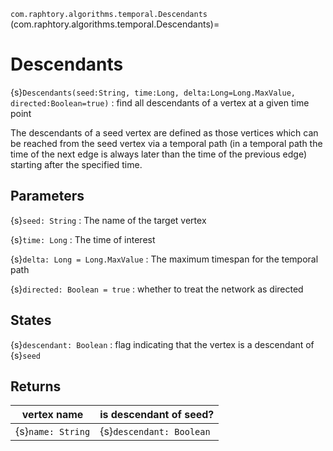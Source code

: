 `com.raphtory.algorithms.temporal.Descendants`
(com.raphtory.algorithms.temporal.Descendants)=
# Descendants

{s}`Descendants(seed:String, time:Long, delta:Long=Long.MaxValue, directed:Boolean=true)`
 : find all descendants of a vertex at a given time point

The descendants of a seed vertex are defined as those vertices which can be reached from the seed vertex
via a temporal path (in a temporal path the time of the next edge is always later than the time of the previous edge)
starting after the specified time.

## Parameters

 {s}`seed: String`
   : The name of the target vertex

 {s}`time: Long`
   : The time of interest

 {s}`delta: Long = Long.MaxValue`
   : The maximum timespan for the temporal path

 {s}`directed: Boolean = true`
   : whether to treat the network as directed

## States

 {s}`descendant: Boolean`
   : flag indicating that the vertex is a descendant of {s}`seed`

## Returns

 | vertex name       | is descendant of seed?   |
 | ----------------- | ---------------------- |
 | {s}`name: String` | {s}`descendant: Boolean` |